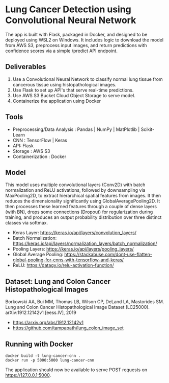 # Lung Cancer Detection using Convolutional Neural Network
The app is built with Flask, packaged in Docker, and designed to be deployed using WSL2 on Windows. It includes logic to download the model from AWS S3, preprocess input images, and return predictions with confidence scores via a simple /predict API endpoint.


## Deliverables
1. Use a Convolutional Neural Network to classify normal lung tissue from cancerous tissue using histopathological images.
2. Use Flask to set up API's that serve real-time predictions.
3. Use AWS S3 Bucket Cloud Object Storage to serve model.
4. Containerize the application using Docker

## Tools
- Preprocessing/Data Analysis : Pandas | NumPy | MatPlotlib | Scikit-Learn
- CNN : TensorFlow | Keras
- API: Flask
- Storage : AWS S3
- Containerization : Docker


## Model 

This model uses multiple convolutional layers (Conv2D) with batch normalization and ReLU activations, followed by downsampling via MaxPooling2D, to extract hierarchical spatial features from images. It then reduces the dimensionality significantly using GlobalAveragePooling2D. It then processes these learned features through a couple of dense layers (with BN), drops some connections (Dropout) for regularization during training, and produces an output probability distribution over three distinct classes via softmax.

- Keras Layer: https://keras.io/api/layers/convolution_layers/
- Batch Normalization: https://keras.io/api/layers/normalization_layers/batch_normalization/
- Pooling Layers: https://keras.io/api/layers/pooling_layers/
- Global Average Pooling: https://stackabuse.com/dont-use-flatten-global-pooling-for-cnns-with-tensorflow-and-keras/
- ReLU: https://datagy.io/relu-activation-function/


## Dataset: Lung and Colon Cancer Histopathological Images
Borkowski AA, Bui MM, Thomas LB, Wilson CP, DeLand LA, Mastorides SM. Lung and Colon Cancer Histopathological Image Dataset (LC25000). arXiv:1912.12142v1 [eess.IV], 2019
- https://arxiv.org/abs/1912.12142v1
- https://github.com/tampapath/lung_colon_image_set


## Running with Docker 

```
docker build -t lung-cancer-cnn .
docker run -p 5000:5000 lung-cancer-cnn
```
The application should now be available to serve POST requests on https://127.0.0.1:5000.


